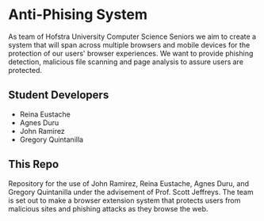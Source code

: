# Anti-Phising System
As team of Hofstra University Computer Science Seniors we aim to create a system that will span across multiple browsers and mobile devices for the protection of our users' browser experiences. We want to provide phishing detection, malicious file scanning and page analysis to assure users are protected. 

## Student Developers
- Reina Eustache
- Agnes Duru
- John Ramirez
- Gregory Quintanilla

## This Repo
Repository for the use of John Ramirez, Reina Eustache, Agnes Duru, and Gregory Quintanilla under the advisement of Prof. Scott Jeffreys. The team is set out to make a browser extension system that protects users from malicious sites and phishing attacks as they browse the web.
